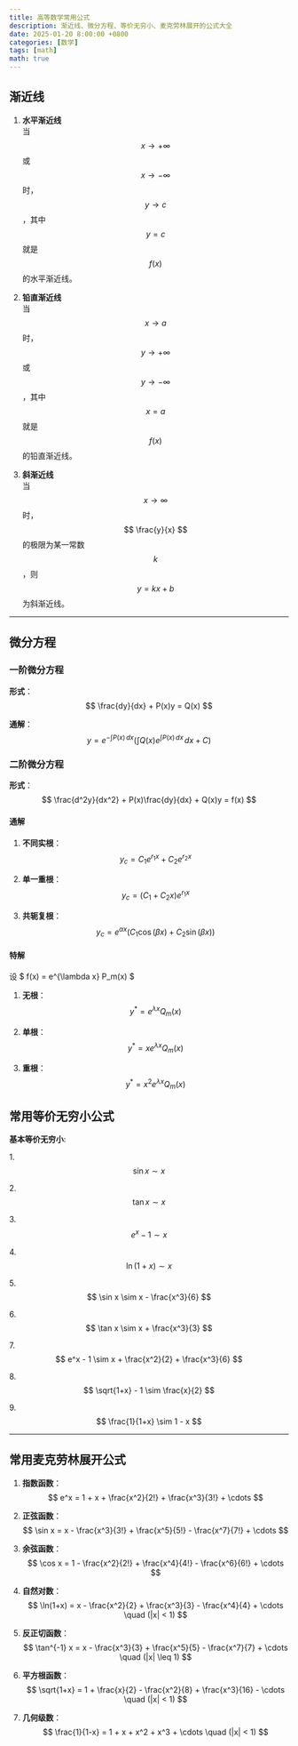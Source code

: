 ```yaml
---
title: 高等数学常用公式
description: 渐近线、微分方程、等价无穷小、麦克劳林展开的公式大全
date: 2025-01-20 8:00:00 +0800
categories: [数学]
tags: [math]
math: true
---
```


## 渐近线

1. **水平渐近线**  
   当 $$ x \to +\infty $$ 或 $$ x \to -\infty $$ 时，$$ y \to c $$，其中 $$ y = c $$ 就是 $$ f(x) $$ 的水平渐近线。

2. **铅直渐近线**  
   当 $$ x \to a $$ 时，$$ y \to +\infty $$ 或 $$ y \to -\infty $$，其中 $$ x = a $$ 就是 $$ f(x) $$ 的铅直渐近线。

3. **斜渐近线**  
   当 $$ x \to \infty $$ 时，$$ \frac{y}{x} $$ 的极限为某一常数 $$ k $$，则 $$ y = kx + b $$ 为斜渐近线。

---

## 微分方程

### 一阶微分方程

**形式**：
$$ 
\frac{dy}{dx} + P(x)y = Q(x) 
$$

**通解**：
$$ 
y = e^{-\int P(x) \, dx} \left( \int Q(x)e^{\int P(x) \, dx} \, dx + C \right) 
$$

### 二阶微分方程

**形式**：
$$ 
\frac{d^2y}{dx^2} + P(x)\frac{dy}{dx} + Q(x)y = f(x) 
$$

#### 通解

1. **不同实根**：
$$ 
y_c = C_1 e^{r_1x} + C_2 e^{r_2x} 
$$

2. **单一重根**：
$$ 
y_c = (C_1 + C_2x)e^{r_1x} 
$$

3. **共轭复根**：
$$ 
y_c = e^{\alpha x} \left( C_1 \cos(\beta x) + C_2 \sin(\beta x) \right) 
$$

#### 特解

设 $ f(x) = e^{\lambda x} P_m(x) $ 

1. **无根**：
$$ 
y^* = e^{\lambda x} Q_m(x) 
$$

2. **单根**：
$$ 
y^* = x e^{\lambda x} Q_m(x) 
$$

3. **重根**：
$$ 
y^* = x^2 e^{\lambda x} Q_m(x) 
$$

## 常用等价无穷小公式

**基本等价无穷小**:

1.$$ \sin x \sim x $$

2.$$ \tan x \sim x $$

3.$$ e^x - 1 \sim x $$

4.$$ \ln(1+x) \sim x $$

5.$$ \sin x \sim x - \frac{x^3}{6} $$

6.$$ \tan x \sim x + \frac{x^3}{3} $$

7.$$ e^x - 1 \sim x + \frac{x^2}{2} + \frac{x^3}{6} $$

8.$$ \sqrt{1+x} - 1 \sim \frac{x}{2} $$

9.$$ \frac{1}{1+x} \sim 1 - x $$

---

## 常用麦克劳林展开公式

1. **指数函数**：
$$
e^x = 1 + x + \frac{x^2}{2!} + \frac{x^3}{3!} + \cdots
$$

2. **正弦函数**：
$$
\sin x = x - \frac{x^3}{3!} + \frac{x^5}{5!} - \frac{x^7}{7!} + \cdots
$$

3. **余弦函数**：
$$
\cos x = 1 - \frac{x^2}{2!} + \frac{x^4}{4!} - \frac{x^6}{6!} + \cdots
$$

4. **自然对数**：
$$
\ln(1+x) = x - \frac{x^2}{2} + \frac{x^3}{3} - \frac{x^4}{4} + \cdots \quad (|x| < 1)
$$

5. **反正切函数**：
$$
\tan^{-1} x = x - \frac{x^3}{3} + \frac{x^5}{5} - \frac{x^7}{7} + \cdots \quad (|x| \leq 1)
$$

6. **平方根函数**：
$$
\sqrt{1+x} = 1 + \frac{x}{2} - \frac{x^2}{8} + \frac{x^3}{16} - \cdots \quad (|x| < 1)
$$

7. **几何级数**：
$$
\frac{1}{1-x} = 1 + x + x^2 + x^3 + \cdots \quad (|x| < 1)
$$
